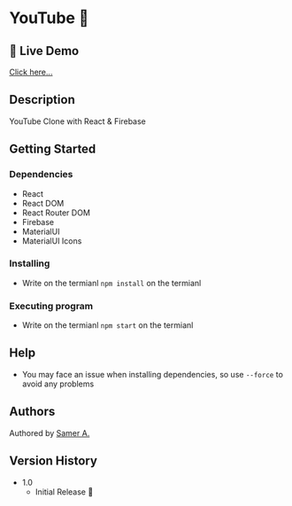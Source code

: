 # YouTube 🚀

## 🔴 Live Demo

[Click here...](https://samer-yt.firebaseapp.com/)

## Description

YouTube Clone with React & Firebase

## Getting Started

### Dependencies

- React
- React DOM
- React Router DOM
- Firebase
- MaterialUI
- MaterialUI Icons

### Installing

- Write on the termianl `npm install` on the termianl

### Executing program

- Write on the termianl `npm start` on the termianl

## Help

- You may face an issue when installing dependencies, so use `--force` to avoid any problems

## Authors

Authored by [Samer A.](https://cleversamer.web.app/)

## Version History

- 1.0
  - Initial Release 🚀
